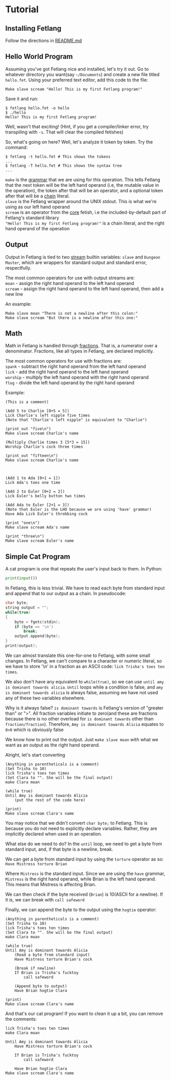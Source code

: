 # Tutorial

## Installing Fetlang

Follow the directions in [README.md](../README.md)  

## Hello World Program

Assuming you've got Fetlang nice and installed, let's try it out.
Go to whatever directory you want(say `~/Documents`) and create a new file
titled `hello.fet`. Using your preferred text editor, add this code to the file:  

    Make slave scream "Hello! This is my first Fetlang program!"
    
Save it and run:

    $ fetlang hello.fet -o hello
    $ ./hello
    Hello! This is my first Fetlang program!
    
Well, wasn't that exciting! (Hint, if you get a compiler/linker error, try transpiling with `-s`. That will clear the compiled fetishes)  

So, what's going on here? Well, let's analyze it token by token. Try the command:
```shell
$ fetlang -t hello.fet # This shows the tokens
...
$ fetlang -T hello.fet # This shows the syntax tree
...
```

`make` is the [grammar](grammar.md) that we are using for this operation. This tells Fetlang that the next token
will be the left hand operand (i.e, the mutable value in the operation),
the token after that will be an operator, and a optional token after that will be a [chain](types.md) literal.  
`slave` is the Fetlang wrapper around the UNIX stdout. This is what we're using as our left hand operand  
`scream` is an operator from the [core](reference/core.md) fetish, i.e the included-by-default part of
Fetlang's standard library  
`"Hello! This is my first Fetlang program!"` is a chain literal, and the right hand operand of the operation

## Output

Output in Fetlang is tied to two [stream](types.md) builtin variables: `slave`
and `Dungeon Master`, which are wrappers for standard output and standard
error, respectfully.  

The most common operators for use with output streams are:  
`moan` - assign the right hand operand to the left hand operand  
`scream` - assign the right hand operand to the left hand operand, then add a new line  

An example:  
```
Make slave moan "There is not a newline after this colon:"
Make slave scream "But there is a newline after this one:"
```

## Math

Math in Fetlang is handled through [fractions](types.md). That is,
a numerator over a denominator. Fractions, like all types in Fetlang,
are declared implicitly.  

The most common operators for use with fractions are:  
`spank` - subtract the right hand operand from the left hand operand  
`lick` - add the right hand operand to the left hand operand  
`worship` - multiply the left hand operand with the right hand operand  
`flog` - divide the left hand operand by the right hand operand  

Example:
```
(This is a comment)

(Add 5 to Charlie [0+5 = 5])
Lick Charlie's left nipple five times
(Note that "Charlie's left nipple" is equivalent to "Charlie")

(print out "five\n")
Make slave scream Charlie's name

(Multiply Charlie times 3 [5*3 = 15])
Worship Charlie's cock three times

(print out "fifteen\n")
Make slave scream Charlie's name



(Add 1 to Ada [0+1 = 1])
Lick Ada's toes one time

(Add 2 to Euler [0+2 = 2])
Lick Euler's belly button two times

(Add Ada to Euler [2+1 = 3])
(Note that Euler is the LHO because we are using 'have' grammar)
Have Ada Lick Euler's throbbing cock

(print "one\n")
Make slave scream Ada's name

(print "three\n")
Make slave scream Euler's name
```

## Simple Cat Program

A cat program is one that repeats the user's input back to them. In Python:
```python
print(input())
```

In Fetlang, this is less trivial. We have to read each byte from standard input
and append that to our output as a chain. In pseudocode:

```C
char byte;
string output = "";
while(true)
{
	byte = fgetc(stdin);
	if (byte == '\n')
		break;
	output.append(byte);
}
print(output);
```

We can almost translate this one-for-one to Fetlang, with some small changes.
In Fetlang, we can't compare to a character or numeric literal, so we have to
store '\n' in a fraction as an ASCII code: `lick Trisha's toes ten times`.  

We also don't have any equivalent to `while(true)`, so we can use `until amy is
dominant towards alicia`. `Until` loops while a condition is false, and `amy is
dominant towards alicia` is always false, assuming we have not used any of
these two variables elsewhere.  

Why is it always false? `is dominant towards` is Fetlang's
version of "greater than" or ">". All fraction variables initiate to zero(and
these are fractions because there is no other overload for `is dominant
towards` other than `fraction/fraction`). Therefore, `Amy is dominant towards
Alicia` equates to `0>0` which is obviously false  

We know how to print out the output. Just `make slave moan` with what we want as an output as the right hand operand.

Alright, let's start converting
```
(Anything in parentheticals is a comment)
(Set Trisha to 10)
lick Trisha's toes ten times
(Set Clara to "". She will be the final output)
make Clara moan

(while true)
Until Amy is dominant towards Alicia
	(put the rest of the code here)

(print)
Make slave scream Clara's name
```

You may notice that we didn't convert `char byte;` to Fetlang. This is because
you do not need to explicitly declare variables. Rather, they are implicitly
declared when used in an operation.  

What else do we need to do? In the `until` loop, we need to get a byte from standard input, and, if that byte is a newline, break.  

We can get a byte from standard input by using the `torture` operator as so:  
`Have Mistress torture Brian`  

Where `Mistress` is the standard input. Since we are using the `have` grammar, `Mistress` is the right hand operand, while Brian is the left hand operand. This means that Mistress is affecting Brian.  

We can then check if the byte received (`Brian`) is 10(ASCII for a newline). If it is, we can break with `call safeword`  

Finally, we can append the byte to the output using the `hogtie` operator: 

```
(Anything in parentheticals is a comment)
(Set Trisha to 10)
lick Trisha's toes ten times
(Set Clara to "". She will be the final output)
make Clara moan

(while true)
Until Amy is dominant towards Alicia
	(Read a byte from standard input)
	Have Mistress torture Brian's cock

	(Break if newline)
	If Brian is Trisha's fucktoy
		call safeword

	(Append byte to output)
	Have Brian hogtie Clara

(print)
Make slave scream Clara's name
```  

And that's our cat program! If you want to clean it up a bit, you can remove the comments:  
```
lick Trisha's toes ten times
make Clara moan

Until Amy is dominant towards Alicia
	Have Mistress torture Brian's cock
	
	If Brian is Trisha's fucktoy
		call safeword

	Have Brian hogtie Clara
Make slave scream Clara's name
```
